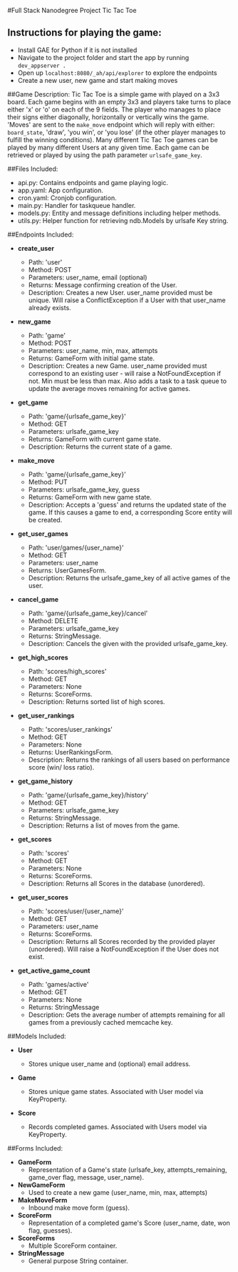 #Full Stack Nanodegree Project Tic Tac Toe

## Instructions for playing the game:
- Install GAE for Python if it is not installed
- Navigate to the project folder and start the app by running `dev_appserver .`
- Open up `localhost:8080/_ah/api/explorer` to explore the endpoints
- Create a new user, new game and start making moves
 
##Game Description:
Tic Tac Toe is a simple game with played on a 3x3 board. Each game begins with an
empty 3x3 and players take turns to place either 'x' or 'o' on each of the 9 fields.
The player who manages to place their signs either diagonally, horizontally or 
vertically wins the game. 'Moves' are sent to the `make_move` endpoint which will reply
with either: `board_state`, 'draw', 'you win', or 'you lose' (if the other player
manages to fulfill the winning conditions). 
Many different Tic Tac Toe games can be played by many different Users at any
given time. Each game can be retrieved or played by using the path parameter
`urlsafe_game_key`.

##Files Included:
 - api.py: Contains endpoints and game playing logic.
 - app.yaml: App configuration.
 - cron.yaml: Cronjob configuration.
 - main.py: Handler for taskqueue handler.
 - models.py: Entity and message definitions including helper methods.
 - utils.py: Helper function for retrieving ndb.Models by urlsafe Key string.

##Endpoints Included:
 - **create_user**
    - Path: 'user'
    - Method: POST
    - Parameters: user_name, email (optional)
    - Returns: Message confirming creation of the User.
    - Description: Creates a new User. user_name provided must be unique. Will 
    raise a ConflictException if a User with that user_name already exists.
    
 - **new_game**
    - Path: 'game'
    - Method: POST
    - Parameters: user_name, min, max, attempts
    - Returns: GameForm with initial game state.
    - Description: Creates a new Game. user_name provided must correspond to an
    existing user - will raise a NotFoundException if not. Min must be less than
    max. Also adds a task to a task queue to update the average moves remaining
    for active games.
     
 - **get_game**
    - Path: 'game/{urlsafe_game_key}'
    - Method: GET
    - Parameters: urlsafe_game_key
    - Returns: GameForm with current game state.
    - Description: Returns the current state of a game.
    
 - **make_move**
    - Path: 'game/{urlsafe_game_key}'
    - Method: PUT
    - Parameters: urlsafe_game_key, guess
    - Returns: GameForm with new game state.
    - Description: Accepts a 'guess' and returns the updated state of the game.
    If this causes a game to end, a corresponding Score entity will be created.
    
 - **get_user_games**
    - Path: 'user/games/{user_name}'
    - Method: GET
    - Parameters: user_name
    - Returns: UserGamesForm.
    - Description: Returns the urlsafe_game_key of all active games of the user. 
    
 - **cancel_game**
    - Path: 'game/{urlsafe_game_key}/cancel'
    - Method: DELETE
    - Parameters: urlsafe_game_key
    - Returns: StringMessage.
    - Description: Cancels the given with the provided urlsafe_game_key. 

 - **get_high_scores**
    - Path: 'scores/high_scores'
    - Method: GET
    - Parameters: None
    - Returns: ScoreForms.
    - Description: Returns sorted list of high scores.

 - **get_user_rankings**
    - Path: 'scores/user_rankings'
    - Method: GET
    - Parameters: None
    - Returns: UserRankingsForm.
    - Description: Returns the rankings of all users based on performance score (win/ loss ratio).

- **get_game_history**
    - Path: 'game/{urlsafe_game_key}/history'
    - Method: GET
    - Parameters: urlsafe_game_key
    - Returns: StringMessage.
    - Description: Returns a list of moves from the game.

 - **get_scores**
    - Path: 'scores'
    - Method: GET
    - Parameters: None
    - Returns: ScoreForms.
    - Description: Returns all Scores in the database (unordered).

 - **get_user_scores**
    - Path: 'scores/user/{user_name}'
    - Method: GET
    - Parameters: user_name
    - Returns: ScoreForms. 
    - Description: Returns all Scores recorded by the provided player (unordered).
    Will raise a NotFoundException if the User does not exist.
    
 - **get_active_game_count**
    - Path: 'games/active'
    - Method: GET
    - Parameters: None
    - Returns: StringMessage
    - Description: Gets the average number of attempts remaining for all games
    from a previously cached memcache key.

##Models Included:
 - **User**
    - Stores unique user_name and (optional) email address.
    
 - **Game**
    - Stores unique game states. Associated with User model via KeyProperty.
    
 - **Score**
    - Records completed games. Associated with Users model via KeyProperty.
    
##Forms Included:
 - **GameForm**
    - Representation of a Game's state (urlsafe_key, attempts_remaining,
    game_over flag, message, user_name).
 - **NewGameForm**
    - Used to create a new game (user_name, min, max, attempts)
 - **MakeMoveForm**
    - Inbound make move form (guess).
 - **ScoreForm**
    - Representation of a completed game's Score (user_name, date, won flag,
    guesses).
 - **ScoreForms**
    - Multiple ScoreForm container.
 - **StringMessage**
    - General purpose String container.